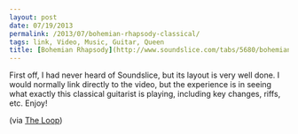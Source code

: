 ```yaml
---
layout: post
date: 07/19/2013
permalink: /2013/07/bohemian-rhapsody-classical/
tags: link, Video, Music, Guitar, Queen
title: [Bohemian Rhapsody](http://www.soundslice.com/tabs/5680/bohemian-rhapsody-for-solo-guitar-tab/)
---
```


<p>First off, I had never heard of Soundslice, but its layout is very well done. I would normally link directly to the video, but the experience is in seeing what exactly this classical guitarist is playing, including key changes, riffs, etc. Enjoy!</p>

<p>(via <a href="http://www.loopinsight.com/2013/07/19/bohemian-rhapsody-on-a-classical-guitar/" title="Bohemian Rhapsody - Soundslice">The Loop</a>)</p>